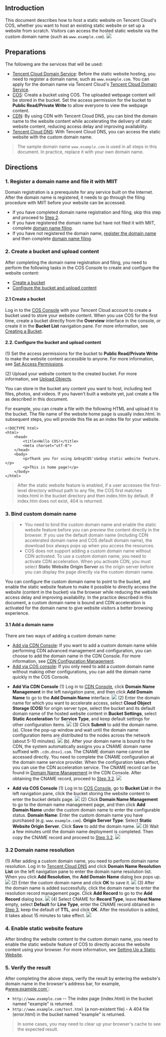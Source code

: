 ## Introduction

This document describes how to host a static website on Tencent Cloud's COS, whether you want to host an existing static website or set up a website from scratch. Visitors can access the hosted static website via the custom domain name (such as `www.example.com`).
![](https://main.qcloudimg.com/raw/91c2a01b31b1ee7998bad883d8eaea04.png)

## Preparations

The following are the services that will be used:

-  [Tencent Cloud Domain Service](https://intl.cloud.tencent.com/introduction): Before the static website hosting, you need to register a domain name, such as `www.example.com`. You can apply for the domain name via Tencent Cloud's [Tencent Cloud Domain Service](<https://intl.cloud.tencent.com/introduction>).
- [COS](https://intl.cloud.tencent.com/product/cos): Create a bucket using COS. The uploaded webpage content will be stored in the bucket. Set the access permission for the bucket to **Public Read/Private Write** to allow everyone to view the webpage content.
- [CDN](https://intl.cloud.tencent.com/product/cdn): By using CDN with Tencent Cloud DNS, you can bind the domain name to the website content while accelerating the delivery of static website content, reducing access delay and improving availability.
-  [Tencent Cloud DNS](https://intl.cloud.tencent.com/product/cns): With Tencent Cloud DNS, you can access the static website with the custom domain name.

> The sample domain name `www.example.com` is used in all steps in this document. In practice, replace it with your own domain name.

## Directions

### 1. Register a domain name and file it with MIIT

Domain registration is a prerequisite for any service built on the Internet. After the domain name is registered, it needs to go through the filing procedure with MIIT before your website can be accessed. 

- If you have completed domain name registration and filing, skip this step and proceed to [Step 2](https://intl.cloud.tencent.com/document/product/436/9512).
- If you have registered the domain name but have not filed it with MIIT, complete [domain name filing](https://intl.cloud.tencent.com/product/icp).
- If you have not registered the domain name, [register the domain name](<https://intl.cloud.tencent.com/introduction>) and then complete [domain name filing](https://intl.cloud.tencent.com/product/icp).

<span id="Create Bucket"></span>

### 2. Create a bucket and upload content

After completing the domain name registration and filing, you need to perform the following tasks in the COS Console to create and configure the website content:

- [Create a bucket](https://intl.cloud.tencent.com/document/product/436/9512)
- [Configure the bucket and upload content](https://intl.cloud.tencent.com/document/product/436/9512)

<span id="create"></span>

#### 2.1 Create a bucket

Log in to the [COS Console](https://console.cloud.tencent.com/cos) with your Tencent Cloud account to create a bucket used to store your website content. When you use COS for the first time, create a bucket directly from the **Overview** interface in the console, or create it in the **Bucket List** navigation pane. For more information, see [Creating a Bucket](https://intl.cloud.tencent.com/document/product/436/13309).

<span id="upload"></span>

#### 2.2. Configure the bucket and upload content

(1) Set the access permissions for the bucket to **Public Read/Private Write** to make the website content accessible to anyone. For more information, see [Set Access Permissions](https://intl.cloud.tencent.com/document/product/436/13315).

(2) Upload your website content to the created bucket. For more information, see [Upload Objects](https://intl.cloud.tencent.com/document/product/436/13321).

You can store in the bucket any content you want to host, including text files, photos, and videos. If you haven't built a website yet, just create a file as described in this document.

For example, you can create a file with the following HTML and upload it to the bucket. The file name of the website home page is usually index.html. In subsequent steps, you will provide this file as an index file for your website.

```shell
<!DOCTYPE html>
<html>
    <head>
        <title>Hello COS!</title>
        <meta charset="utf-8">
    </head>
    <body>
        <p>Thank you for using &nbspCOS's&nbsp static website feature.</p>
        <p>This is home page!</p>
    </body>
</html>
```

> After the static website feature is enabled, if a user accesses the first-level directory without path to any file, the COS first matches index.html in the bucket directory and then index.htm by default. If index.htm does not exist, 404 is returned.

<span id="Step 3"></span>

### 3. Bind custom domain name

> - You need to bind the custom domain name and enable the static website feature before you can preview the content directly in the browser. If you use the default domain name (including CDN accelerated domain name and COS default domain name), the download box always pops up when you access the resources.
> - COS does not support adding a custom domain name without CDN activated. To use a custom domain name, you need to activate CDN acceleration. When you activate CDN, you must select **Static Website Origin Server** as the origin server before you can display the page directly via the custom domain name.

You can configure the custom domain name to point to the bucket, and enable the static website feature to make it possible to directly access the website (content in the bucket) via the browser while reducing the website access delay and improving availability. In the practice described in this document, a custom domain name is bound and CDN acceleration is activated for the domain name to give website visitors a better browsing experience.

#### 3.1 Add a domain name

There are two ways of adding a custom domain name:

- [Add via CDN Console](https://intl.cloud.tencent.com/document/product/436/9512): If you want to add a custom domain name while performing CDN advanced management and configuration, you can choose to add the domain name in the CDN Console. For more information, see [CDN Configuration Management](https://intl.cloud.tencent.com/document/product/228/6288).
- [Add via COS console](https://intl.cloud.tencent.com/document/product/436/9512): If you only need to add a custom domain name without making other configurations, you can add the domain name quickly in the COS Console.

<span id="Via CDN Console"></span>

- **Add Via CDN Console** 
  (1) Log in to [CDN Console](https://console.cloud.tencent.com/cdn), click **Domain Name Management** in the left navigation pane, and then click **Add Domain Name** to go to the **Add Domain Name** interface.
  ![](https://main.qcloudimg.com/raw/d6b5ea180a5bfe57ff0d1acf5861206f.png)
  (2) Enter the domain name for which you want to accelerate access, select **Cloud Object Storage (COS)** for origin server type, select the bucket and its default domain name of the hosted website content in **Bucket Settings**, select **Static Acceleration** for **Service Type**, and keep default settings for other configuration items.
  ![](https://main.qcloudimg.com/raw/15d1d5ed26b84b2dab8046ee7977469f.png)
  (3) Click **Submit** to add the domain name.
  (a). Close the pop-up window and wait until the domain name configuration items are distributed to the nodes across the network (about 5-10 minutes).
  ![](https://main.qcloudimg.com/raw/e352f9626cd1314615f8c8dd55b70211.png)
  (b). After your domain name is bound to the CDN, the system automatically assigns you a CNAME domain name suffixed with `.cdn.dnsv1.com`. The CNAME domain name cannot be accessed directly. You need to complete the CNAME configuration at the domain name service provider. When the configuration takes effect, you can use the CDN acceleration service. The CNAME record can be found in [Domain Name Management](https://console.cloud.tencent.com/cdn/access) in the CDN Console. After obtaining the CNAME record, proceed to [Step 3.2](https://intl.cloud.tencent.com/document/product/436/9512).
  ![](http://mc.qcloudimg.com/static/img/3922bf529760e262316381936e40e26c/image.png)

<span id="Via COS Console"></span>

- **Add via COS Console**
  (1) Log in to [COS Console](https://console.cloud.tencent.com/cos5), go to **Bucket List** in the left navigation pane, click the bucket storing the website content to enter the bucket details page.
  ![](https://main.qcloudimg.com/raw/e3fbbecd2816bb893bfbd5e739868a20.png)
  (2) Click **Domain Name Management** to go to the domain name management page, and then click **Add Domain Name** under the custom domain name to enter the configurable status.
  **Domain Name**: Enter the custom domain name you have purchased (e.g. `www.example.com`).
  **Origin Server Type**: Select **Static Website Origin Server**.
  Click **Save** to add the domain name.
  ![](https://main.qcloudimg.com/raw/7e642e83065c98fe80636432107abc4c.png)
  (3) Wait a few minutes until the domain name deployment is completed. Then copy the CNAME record and proceed to [Step 3.2](https://intl.cloud.tencent.com/document/product/436/9512).
  ![](https://main.qcloudimg.com/raw/fbab10f4b29381a0c0af4838f9bfc3cf.png)

<span id="Step 3.2"></span>

### 3.2 Domain name resolution

(1) After adding a custom domain name, you need to perform domain name resolution. Log in to [Tencent Cloud DNS](https://console.cloud.tencent.com/cns) and click **Domain Name Resolution List** on the left navigation pane to enter the domain name resolution list. When you click **Add Resolution**, the **Add Domain Name** dialog box pops up.
   ![](https://main.qcloudimg.com/raw/f0603d93d1417277f79562aa98dbc0c4.png)
(2) Enter the custom domain name and click **OK** to save it.
   ![](https://main.qcloudimg.com/raw/878946d926cae79f7451afcbb129c1dd.png)
(3) After the domain name is added successfully, click the domain name to enter the resolution record management page. Click **Add Record** to go to the **Add Record** dialog box.
   ![](https://main.qcloudimg.com/raw/deaec39dc4903ca72475a14d7373e034.png)
(4) Select CNAME for **Record Type**, leave **Host Name** empty, select **Default** for **Line Type**, enter the CNAME record obtained in [Step 3](#步骤3), keep the default of **TTL**, and click **OK**. After the resolution is added, it takes about 15 minutes to take effect.
   ![](https://main.qcloudimg.com/raw/1fb0076d1cebb05c4f58c9b61dd05044.png)

### 4. Enable static website feature

After binding the website content to the custom domain name, you need to enable the static website feature of COS to directly access the website content using your browser. For more information, see [Setting Up a Static Website](https://intl.cloud.tencent.com/document/product/436/14984).

### 5. Verify the result

After completing the above steps, verify the result by entering the website's domain name in the browser's address bar, for example, #www.example.com`:

- `http://www.example.com` -- The index page (index.html) in the bucket named "example" is returned.
- `http://www.example.com/test.html` (a non-existent file) - A 404 file (error.html) in the bucket named "example" is returned.

> In some cases, you may need to clear up your browser's cache to see the expected result.

